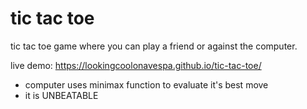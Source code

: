 # tic tac toe
tic tac toe game where you can play a friend or against the computer.

live demo: https://lookingcoolonavespa.github.io/tic-tac-toe/

- computer uses minimax function to evaluate it's best move
- it is UNBEATABLE
